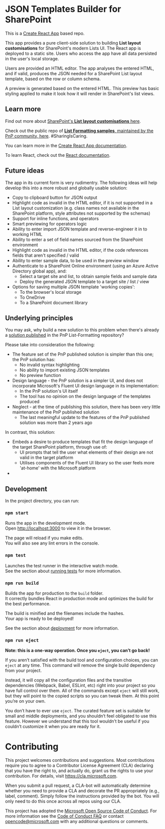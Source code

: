 # JSON Templates Builder for SharePoint

This is a [Create React App](https://github.com/facebook/create-react-app) based repo.

This app provides a pure client-side solution to building **List layout customisations** for SharePoint's modern Lists UI.  The React app is deployed to a static site.  Users who access the app have all data persisted in the user's local storage.

Users are provided an HTML editor.  The app analyses the entered HTML, and if valid, produces the JSON needed for a SharePoint List layout template, based on the row or column schema.

A preview is generated based on the entered HTML.  This preview has basic styling applied to make it look how it will render in SharePoint's list views.

## Learn more

Find out more about [SharePoint's **List layout customisations** here](https://learn.microsoft.com/sharepoint/dev/declarative-customization/view-list-formatting).

Check out the public repo of [**List Formatting samples**, maintained by the PnP community, here](https://github.com/pnp/List-Formatting).  &#35;SharingIsCaring.

You can learn more in the [Create React App documentation](https://facebook.github.io/create-react-app/docs/getting-started).

To learn React, check out the [React documentation](https://reactjs.org/).

## Future ideas

The app in its current form is very rudimentry.  The following ideas will help develop this into a more robust and globally usable solution:

* Copy to clipboard button for JSON output
* Highlight code as invalid in the HTML editor, if it is not supported in a List layout customization (e.g. class names not available in the SharePoint platform, style attributes not supported by the schemas)
* Support for inline functions, and operators
* Smart previewing for operators logic
* Ability to enter import JSON template and reverse-engineer it in to working HTML
* Ability to enter a set of field names sourced from the SharePoint environment
* Highlight code as invalid in the HTML editor, if the code references fields that aren't specified / valid
* Ability to enter sample data, to be used in the preview window
* Authenticate to a SharePoint Online environment (using an Azure Active Directory global app), and:
    * Select a target site and list, to obtain sample fields and sample data
    * Deploy the generated JSON template to a target site / list / view
* Options for saving multiple JSON template 'working copies':
    * To the browser's local storage
    * To OneDrive
    * To a SharePoint document library

## Underlying principles

You may ask, why build a new solution to this problem when there's already a [solution published](https://github.com/pnp/List-Formatting/tree/master/tools/html-formatter-generator) in the PnP List-Formatting repository?

Please take into consideration the following:

* The feature set of the PnP published solution is simpler than this one; the PnP solution has:
  * No invalid syntax highlighting
  * No ability to import existing JSON templates
  * No preview function
* Design language - the PnP solution is a simpler UI, and does not incorporate Microsoft's Fluent UI design language in its implementation:
  * In the PnP solution's UI itself
  * The tool has no opinion on the design language of the templates produced
* Neglect - at the time of publishing this solution, there has been very little maintenance of the PnP published solution
  * The last meaningful update to the features of the PnP published solution was more than 2 years ago

In contrast, this solution:
* Embeds a desire to produce templates that fit the design language of the target SharePoint platform, through use of:
  * UI prompts that tell the user what elements of their design are not valid in the target platform
  * Utilises components of the Fluent UI library so the user feels more 'at-home' with the Microsoft platform
* 

## Development

In the project directory, you can run:

### `npm start`

Runs the app in the development mode.<br>
Open [http://localhost:3000](http://localhost:3000) to view it in the browser.

The page will reload if you make edits.<br>
You will also see any lint errors in the console.

### `npm test`

Launches the test runner in the interactive watch mode.<br>
See the section about [running tests](https://facebook.github.io/create-react-app/docs/running-tests) for more information.

### `npm run build`

Builds the app for production to the `build` folder.<br>
It correctly bundles React in production mode and optimizes the build for the best performance.

The build is minified and the filenames include the hashes.<br>
Your app is ready to be deployed!

See the section about [deployment](https://facebook.github.io/create-react-app/docs/deployment) for more information.

### `npm run eject`

**Note: this is a one-way operation. Once you `eject`, you can’t go back!**

If you aren’t satisfied with the build tool and configuration choices, you can `eject` at any time. This command will remove the single build dependency from your project.

Instead, it will copy all the configuration files and the transitive dependencies (Webpack, Babel, ESLint, etc) right into your project so you have full control over them. All of the commands except `eject` will still work, but they will point to the copied scripts so you can tweak them. At this point you’re on your own.

You don’t have to ever use `eject`. The curated feature set is suitable for small and middle deployments, and you shouldn’t feel obligated to use this feature. However we understand that this tool wouldn’t be useful if you couldn’t customize it when you are ready for it.

# Contributing

This project welcomes contributions and suggestions. Most contributions require you to agree to a
Contributor License Agreement (CLA) declaring that you have the right to, and actually do, grant us
the rights to use your contribution. For details, visit https://cla.microsoft.com.

When you submit a pull request, a CLA-bot will automatically determine whether you need to provide
a CLA and decorate the PR appropriately (e.g., label, comment). Simply follow the instructions
provided by the bot. You will only need to do this once across all repos using our CLA.

This project has adopted the [Microsoft Open Source Code of Conduct](https://opensource.microsoft.com/codeofconduct/).
For more information see the [Code of Conduct FAQ](https://opensource.microsoft.com/codeofconduct/faq/) or
contact [opencode@microsoft.com](mailto:opencode@microsoft.com) with any additional questions or comments.
